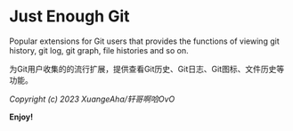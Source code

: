 # Just Enough Git

Popular extensions for Git users that provides the functions of viewing git history, git log, git graph, file histories and so on.

为Git用户收集的的流行扩展，提供查看Git历史、Git日志、Git图标、文件历史等功能。

*Copyright (c) 2023 XuangeAha/轩哥啊哈OvO*

**Enjoy!**
